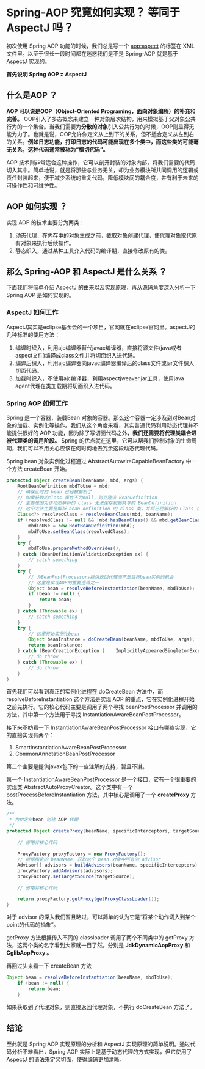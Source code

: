 # Spring-AOP 究竟如何实现？ 等同于 AspectJ 吗？
初次使用 Spring AOP 功能的时候，我们总是写一个 <aop:aspect> 的标签在 XML 文件里。以至于很长一段时间都在迷惑我们是不是 Spring-AOP 就是基于 AspectJ 实现的。​

**首先说明 Spring AOP ≠ AspectJ**

## 什么是AOP ？
**AOP 可以说是OOP（Object-Oriented Programing，面向对象编程）的补充和完善。** OOP引入了多态概念来建立一种对象层次结构，用来模拟基于父对象公共行为的一个集合。当我们需要为**分散的对象**引入公共行为的时候，OOP则显得无能为力了。也就是说，OOP允许你定义从上到下的关系，但不适合定义从左到右的关系。**例如日志功能，打印日志的代码可能出现在多个类中，而这些类的可能毫无关系，这种代码通常被称为“横切代码”。**

AOP 技术则非常适合这种操作，它可以剖开封装的对象内部，将我们需要的代码切入其中。简单地说，就是将那些与业务无关，却为业务模块所共同调用的逻辑或责任封装起来，便于减少系统的重复代码，降低模块间的耦合度，并有利于未来的可操作性和可维护性。

## AOP 如何实现 ？
实现 AOP 的技术主要分为两类：
1. 动态代理，在内存中的对象生成之前，截取对象创建代理，使代理对象取代原有对象来执行后续操作。
2. 静态织入，通过某种工具介入代码的编译期，直接修改原有的类。

## 那么 Spring-AOP 和 AspectJ 是什么关系 ？
下面我们将简单介绍 AspectJ 的由来以及实现原理，再从源码角度深入分析一下Spring AOP 是如何实现的。

### AspectJ 如何工作
AspectJ其实是eclipse基金会的一个项目，官网就在eclipse官网里。aspectJ的几种标准的使用方法：
1. 编译时织入，利用ajc编译器替代javac编译器，直接将源文件(java或者aspect文件)编译成class文件并将切面织入进代码。
2. 编译后织入，利用ajc编译器向javac编译器编译后的class文件或jar文件织入切面代码。
3. 加载时织入，不使用ajc编译器，利用aspectjweaver.jar工具，使用java agent代理在类加载期将切面织入进代码。


### Spring AOP 如何工作
Spring 是一个容器，装载Bean 对象的容器。那么这个容器一定涉及到对Bean对象的加载、实例化等操作。我们从这个角度来看，其实普通代码利用动态代理并不能提供很好的 AOP 功能，因为除了写切面代码之外，**我们还需要将代理类耦合进被代理类的调用阶段。** Spring 的优点就在这里，它可以帮我们控制对象的生命周期，我们可以不用关心应该在何时何地去冗余这段动态代理代码。

Spring bean 对象实例化过程通过 AbstractAutowireCapableBeanFactory 中一个方法 createBean 开始。

```java
protected Object createBean(beanName, mbd, args) { 
    RootBeanDefinition mbdToUse = mbd;  
    // 确保此时的 bean 已经被解析了
    // 如果获取的class 属性不为null，则克隆该 BeanDefinition
    // 主要是因为该动态解析的 class 无法保存到到共享的 BeanDefinition
    // 这个方法主要是解析 bean definition 的 class 类，并将已经解析的 Class 存  在 bean definition 中以供面使用
    Class<?> resolvedClass = resolveBeanClass(mbd, beanName);
    if (resolvedClass != null && !mbd.hasBeanClass() && mbd.getBeanClassName() != null) {
    	mbdToUse = new RootBeanDefinition(mbd);
    	mbdToUse.setBeanClass(resolvedClass);
    }   
    try {
    	mbdToUse.prepareMethodOverrides();
    } catch (BeanDefinitionValidationException ex) {
    	// catch something
    }   
    try {
    	// 为BeanPostProcessors提供返回代理而不是目标bean实例的机会
    	// 这里是实现AOP的重要逻辑之一
    	Object bean = resolveBeforeInstantiation(beanName, mbdToUse);
    	if (bean != null) {
    	    return bean;
    	}
    } catch (Throwable ex) {
    	// catch something
    }   
    try {
    	// 这里开始实例化bean
    	Object beanInstance = doCreateBean(beanName, mbdToUse, args);
    	return beanInstance;
    } catch (BeanCreationException |    ImplicitlyAppearedSingletonException ex) {
    	// do throw
    } catch (Throwable ex) {
    	// do throw
    }
}
```
首先我们可以看到真正的实例化进程在 doCreateBean 方法中，而 resolveBeforeInstantiation 这个方法是实现 AOP 的重点，它在实例化进程开始之前先执行。它的核心代码主要是调用了两个寻找 beanPostProcessor 并调用的方法，其中第一个方法用于寻找 InstantiationAwareBeanPostProcessor。 

接下来不妨看一下 InstantiationAwareBeanPostProcessor 接口有哪些实现，它的直接实现有两个：
1. SmartInstantiationAwareBeanPostProcessor
2. CommonAnnotationBeanPostProcessor

第二个主要是提供javax包下的一些注解的支持，暂且不讲。

第一个 InstantiationAwareBeanPostProcessor 是一个接口，它有一个很重要的实现类 AbstractAutoProxyCreator。这个类中有一个 postProcessBeforeInstantiation 方法，其中核心是调用了一个 **createProxy** 方法。
```java
/**
 * 为给定的bean 创建 AOP 代理
 */
protected Object createProxy(beanName, specificInterceptors, targetSource) {
    
    // 省略非核心代码
    
    ProxyFactory proxyFactory = new ProxyFactory();
    // 根据指定的 beanName，获取这个 bean 对象中所有的 advisor
    Advisor[] advisors = buildAdvisors(beanName, specificInterceptors);
    proxyFactory.addAdvisors(advisors);
    proxyFactory.setTargetSource(targetSource);
    
    // 省略非核心代码

    return proxyFactory.getProxy(getProxyClassLoader());
}
```
对于 advisor 的深入我们暂且略过，可以简单的认为它是“将某个动作切入到某个point的代码的抽象”。

getProxy 方法根据传入不同的 classloader 调用了两个不同类中的 getProxy 方法，这两个类的名字看到大家就一目了然。分别是 **JdkDynamicAopProxy** 和 **CglibAopProxy 。**

再回过头来看一下 createBean 方法
```java
Object bean = resolveBeforeInstantiation(beanName, mbdToUse);
    if (bean != null) {
        return bean;
    }
```
如果获取到了代理对象，则直接返回代理对象，不执行 doCreateBean 方法了。

## 结论
至此就是 Spring AOP 实现原理的分析和 AspectJ 实现原理的简单说明。通过代码分析不难看出，Spring AOP 实际上是基于动态代理的方式实现，但它使用了 AspectJ 的语法来定义切面，使得编码更加清晰。